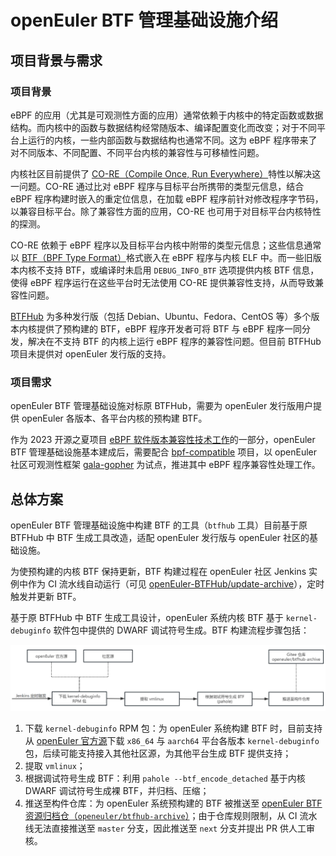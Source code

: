 # openEuler BTF 管理基础设施介绍

## 项目背景与需求

### 项目背景

eBPF 的应用（尤其是可观测性方面的应用）通常依赖于内核中的特定函数或数据结构。而内核中的函数与数据结构经常随版本、编译配置变化而改变；对于不同平台上运行的内核，一些内部函数与数据结构也通常不同。这为 eBPF 程序带来了对不同版本、不同配置、不同平台内核的兼容性与可移植性问题。

内核社区目前提供了 [CO-RE（Compile Once, Run Everywhere）](https://nakryiko.com/posts/bpf-portability-and-co-re/)特性以解决这一问题。CO-RE 通过比对 eBPF 程序与目标平台所携带的类型元信息，结合 eBPF 程序构建时嵌入的重定位信息，在加载 eBPF 程序前针对修改程序字节码，以兼容目标平台。除了兼容性方面的应用，CO-RE 也可用于对目标平台内核特性的探测。

CO-RE 依赖于 eBPF 程序以及目标平台内核中附带的类型元信息；这些信息通常以 [BTF（BPF Type Format）](https://www.kernel.org/doc/html/next/bpf/btf.html)格式嵌入在 eBPF 程序与内核 ELF 中。而一些旧版本内核不支持 BTF，或编译时未启用 `DEBUG_INFO_BTF` 选项提供内核 BTF 信息，使得 eBPF 程序运行在这些平台时无法使用 CO-RE 提供兼容性支持，从而导致兼容性问题。

[BTFHub](https://github.com/aquasecurity/btfhub) 为多种发行版（包括 Debian、Ubuntu、Fedora、CentOS 等）多个版本内核提供了预构建的 BTF，eBPF 程序开发者可将 BTF 与 eBPF 程序一同分发，解决在不支持 BTF 的内核上运行 eBPF 程序的兼容性问题。但目前 BTFHub 项目未提供对 openEuler 发行版的支持。

### 项目需求

openEuler BTF 管理基础设施对标原 BTFHub，需要为 openEuler 发行版用户提供 openEuler 各版本、各平台内核的预构建 BTF。

作为 2023 开源之夏项目 [eBPF 软件版本兼容性技术工作](https://summer-ospp.ac.cn/org/prodetail/23b970500)的一部分，openEuler BTF 管理基础设施基本建成后，需要配合 [bpf-compatible](https://github.com/eunomia-bpf/bpf-compatible) 项目，以 openEuler 社区可观测性框架 [gala-gopher](https://gitee.com/openeuler/gala-gopher) 为试点，推进其中 eBPF 程序兼容性处理工作。

## 总体方案

openEuler BTF 管理基础设施中构建 BTF 的工具（`btfhub` 工具）目前基于原 BTFHub 中 BTF 生成工具改造，适配 openEuler 发行版与 openEuler 社区的基础设施。

为使预构建的内核 BTF 保持更新，BTF 构建过程在 openEuler 社区 Jenkins 实例中作为 CI 流水线自动运行（可见 [openEuler-BTFHub/update-archive](https://jenkins.osinfra.cn/job/openEuler-BTFHub/job/update-archive/)），定时触发并更新 BTF。

基于原 BTFHub 中 BTF 生成工具设计，openEuler 系统内核 BTF 基于 `kernel-debuginfo` 软件包中提供的 DWARF 调试符号生成。BTF 构建流程步骤包括：

![BTF 构建流程](images/btf-build-process.png)

1. 下载 `kernel-debuginfo` RPM 包：为 openEuler 系统构建 BTF 时，目前支持从 [openEuler 官方源](https://repo.openeuler.org/)下载 `x86_64` 与 `aarch64` 平台各版本 `kernel-debuginfo` 包，后续可能支持接入其他社区源，为其他平台生成 BTF 提供支持；
2. 提取 `vmlinux`；
3. 根据调试符号生成 BTF：利用 `pahole --btf_encode_detached` 基于内核 DWARF 调试符号生成裸 BTF，并归档、压缩；
4. 推送至构件仓库：为 openEuler 系统预构建的 BTF 被推送至 [openEuler BTF 资源归档仓（`openeuler/btfhub-archive`）](https://gitee.com/openeuler/btfhub-archive)；由于仓库规则限制，从 CI 流水线无法直接推送至 `master` 分支，因此推送至 `next` 分支并提出 PR 供人工审核。
